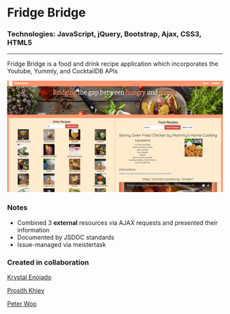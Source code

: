 # Fridge Bridge

### Technologies: JavaScript, jQuery, Bootstrap, Ajax, CSS3, HTML5

----

Fridge Bridge is a food and drink recipe application which incorporates the Youtube, Yummly, and CocktailDB APIs

![Fridge-Bridge](images/readme.png)

### Notes
- Combined 3 **external** resources via AJAX requests and presented their information
- Documented by JSDOC standards
- Issue-managed via meistertask 


### Created in collaboration 

[Krystal Enojado](https://github.com/kryseno)

[Prosith Khiev](https://github.com/pk316)

[Peter Woo](https://github.com/oowretep)